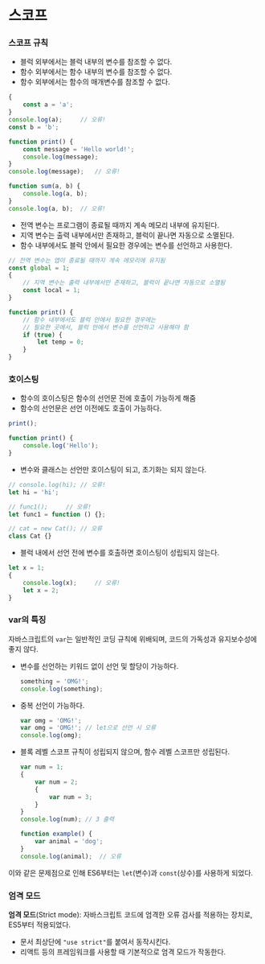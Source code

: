 # 스코프

### 스코프 규칙

- 블럭 외부에서는 블럭 내부의 변수를 참조할 수 없다.
- 함수 외부에서는 함수 내부의 변수를 참조할 수 없다.
- 함수 외부에서는 함수의 매개변수를 참조할 수 없다.

```js
{
    const a = 'a';
}
console.log(a);		// 오류!
const b = 'b';

function print() {
    const message = 'Hello world!';
    console.log(message);
}
console.log(message);   // 오류!

function sum(a, b) {
    console.log(a, b);
}
console.log(a, b);  // 오류!
```

- 전역 변수는 프로그램이 종료될 때까지 계속 메모리 내부에 유지된다.
- 지역 변수는 출력 내부에서만 존재하고, 블럭이 끝나면 자동으로 소멸된다.
- 함수 내부에서도 블럭 안에서 필요한 경우에는 변수를 선언하고 사용한다.

```js
// 전역 변수는 앱이 종료될 때까지 계속 메모리에 유지됨
const global = 1;
{
    // 지역 변수는 출력 내부에서만 존재하고, 블럭이 끝나면 자동으로 소멸됨
    const local = 1;
}

function print() {
    // 함수 내부에서도 블럭 안에서 필요한 경우에는
    // 필요한 곳에서, 블럭 안에서 변수를 선언하고 사용해야 함
    if (true) {
        let temp = 0;
    }
}
```

### 호이스팅

- 함수의 호이스팅은 함수의 선언문 전에 호출이 가능하게 해줌
- 함수의 선언문은 선언 이전에도 호출이 가능하다.

```js
print();

function print() {
    console.log('Hello');
}
```

- 변수와 클래스는 선언만 호이스팅이 되고, 초기화는 되지 않는다.

```js
// console.log(hi);	// 오류!
let hi = 'hi';

// func1();		// 오류!
let func1 = function () {};

// cat = new Cat();	// 오류
class Cat {}
```

- 블럭 내에서 선언 전에 변수를 호출하면 호이스팅이 성립되지 않는다.

```js
let x = 1;
{
    console.log(x);		// 오류!
    let x = 2;
}
```

### var의 특징

자바스크립트의 `var`는 일반적인 코딩 규칙에 위배되며, 코드의 가독성과 유지보수성에 좋지 않다.

- 변수를 선언하는 키워드 없이 선언 및 할당이 가능하다.
  ```js
  something = 'OMG!';
  console.log(something);
  ```

- 중복 선언이 가능하다.
  ```js
  var omg = 'OMG!';
  var omg = 'OMG!';	// let으로 선언 시 오류
  console.log(omg);
  ```

- 블록 레벨 스코프 규칙이 성립되지 않으며, 함수 레벨 스코프만 성립된다.
  ```js
  var num = 1;
  {
      var num = 2;
      {
          var num = 3;
      }
  }
  console.log(num);	// 3 출력
  
  function example() {
      var animal = 'dog';
  }
  console.log(animal);	// 오류
  ```

이와 같은 문제점으로 인해 ES6부터는 `let`(변수)과 `const`(상수)를 사용하게 되었다.

### 엄격 모드

**엄격 모드**(Strict mode): 자바스크립트 코드에 엄격한 오류 검사를 적용하는 장치로, ES5부터 적용되었다.

- 문서 최상단에 `"use strict"`를 붙여서 동작시킨다.
- 리액트 등의 프레임워크를 사용할 때 기본적으로 엄격 모드가 작동한다.